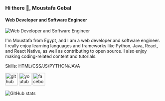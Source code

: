 ### Hi there 👋, Moustafa Gebal
#### **Web Developer and Software Engineer**
![**Web Developer and Software Engineer**](https://raw.githubusercontent.com/MoustafaGebal/MoustafaGebal_Banner/main/cover.png)

I'm Moustafa from Egypt, and I am a web developer and software engineer. I really enjoy learning languages and frameworks like Python, Java, React, and React Native, as well as contributing to open source. I also enjoy making coding-related content and tutorials.

Skills: HTML/CSS/JS/PYTHON/JAVA



[<img src='https://cdn.jsdelivr.net/npm/simple-icons@3.0.1/icons/github.svg' alt='github' height='40'>](https://github.com/MoustafaGebal)  [<img src='https://cdn.jsdelivr.net/npm/simple-icons@3.0.1/icons/youtube.svg' alt='youtube' height='40'>](https://www.youtube.com/channel/UCr2lNM4Z1TUSxsFwewVUywg)  [<img src='https://cdn.jsdelivr.net/npm/simple-icons@3.0.1/icons/facebook.svg' alt='facebook' height='40'>](https://www.facebook.com/profile.php?id=100089138545327)  

![GitHub stats](https://github-readme-stats.vercel.app/api?username=MoustafaGebal&show_icons=true)  



<!--
**MoustafaGebal/MoustafaGebal** is a ✨ _special_ ✨ repository because its `README.md` (this file) appears on your GitHub profile.

Here are some ideas to get you started:

- 🔭 I’m currently working on ...
- 🌱 I’m currently learning ...
- 👯 I’m looking to collaborate on ...
- 🤔 I’m looking for help with ...
- 💬 Ask me about ...
- 📫 How to reach me: ...
- 😄 Pronouns: ...
- ⚡ Fun fact: ...
-->
